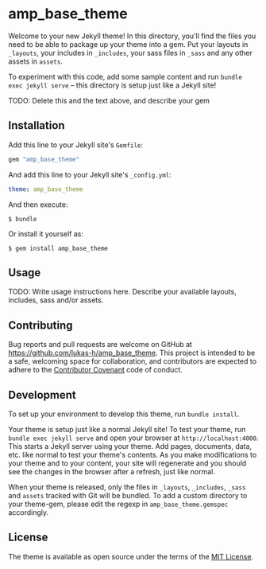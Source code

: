 # amp_base_theme

Welcome to your new Jekyll theme! In this directory, you'll find the files you need to be able to package up your theme into a gem. Put your layouts in `_layouts`, your includes in `_includes`, your sass files in `_sass` and any other assets in `assets`.

To experiment with this code, add some sample content and run `bundle exec jekyll serve` – this directory is setup just like a Jekyll site!

TODO: Delete this and the text above, and describe your gem


## Installation

Add this line to your Jekyll site's `Gemfile`:

```ruby
gem "amp_base_theme"
```

And add this line to your Jekyll site's `_config.yml`:

```yaml
theme: amp_base_theme
```

And then execute:

    $ bundle

Or install it yourself as:

    $ gem install amp_base_theme

## Usage

TODO: Write usage instructions here. Describe your available layouts, includes, sass and/or assets.

## Contributing

Bug reports and pull requests are welcome on GitHub at https://github.com/lukas-h/amp_base_theme. This project is intended to be a safe, welcoming space for collaboration, and contributors are expected to adhere to the [Contributor Covenant](http://contributor-covenant.org) code of conduct.

## Development

To set up your environment to develop this theme, run `bundle install`.

Your theme is setup just like a normal Jekyll site! To test your theme, run `bundle exec jekyll serve` and open your browser at `http://localhost:4000`. This starts a Jekyll server using your theme. Add pages, documents, data, etc. like normal to test your theme's contents. As you make modifications to your theme and to your content, your site will regenerate and you should see the changes in the browser after a refresh, just like normal.

When your theme is released, only the files in `_layouts`, `_includes`, `_sass` and `assets` tracked with Git will be bundled.
To add a custom directory to your theme-gem, please edit the regexp in `amp_base_theme.gemspec` accordingly.

## License

The theme is available as open source under the terms of the [MIT License](https://opensource.org/licenses/MIT).

